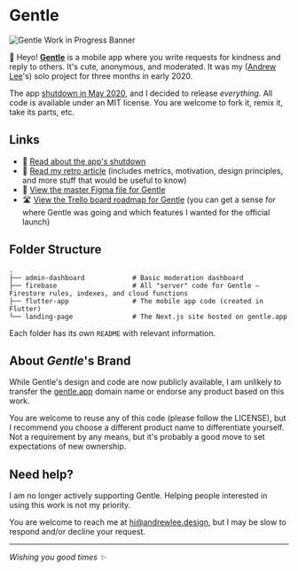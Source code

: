 # Gentle

![Gentle Work in Progress Banner](https://user-images.githubusercontent.com/10323195/81870666-30052f80-952b-11ea-83fd-e00abde068a7.png)

👋 Heyo! [**Gentle**](https://gentle.app/) is a mobile app where you write requests for kindness and reply to others. It's cute, anonymous, and moderated. It was my ([Andrew Lee](https://andrewlee.design/)'s) solo project for three months in early 2020.

The app [shutdown in May 2020](https://gentle.app/shutdown), and I decided to release _everything_. All code is available under an MIT license. You are welcome to fork it, remix it, take its parts, etc.

## Links

- 📃 [Read about the app's shutdown](https://gentle.app/shutdown)
- 💬 [Read my retro article](https://andrewlee.design/blog/designing-gentle) (includes metrics, motivation, design principles, and more stuff that would be useful to know)
- 🎨 [View the master Figma file for Gentle](https://www.figma.com/community/file/842929427415891293/)
- 🛣 [View the Trello board roadmap for Gentle](https://trello.com/b/65BxuxBa/gentle-roadmap) (you can get a sense for where Gentle was going and which features I wanted for the official launch)

## Folder Structure

```
.
├── admin-dashboard            # Basic moderation dashboard
├── firebase                   # All "server" code for Gentle — Firestore rules, indexes, and cloud functions
├── flutter-app                # The mobile app code (created in Flutter)
└── landing-page               # The Next.js site hosted on gentle.app
```

Each folder has its own `README` with relevant information.

## About _Gentle_'s Brand

While Gentle's design and code are now publicly available, I am unlikely to transfer the [gentle.app](https://gentle.app/) domain name or endorse any product based on this work.

You are welcome to reuse any of this code (please follow the LICENSE), but I recommend you choose a different product name to differentiate yourself. Not a requirement by any means, but it's probably a good move to set expectations of new ownership.

## Need help?

I am no longer actively supporting Gentle. Helping people interested in using this work is not my priority.

You are welcome to reach me at [hi@andrewlee.design](mailto:hi@andrewlee.design), but I may be slow to respond and/or decline your request.

---

_Wishing you good times ✨_
